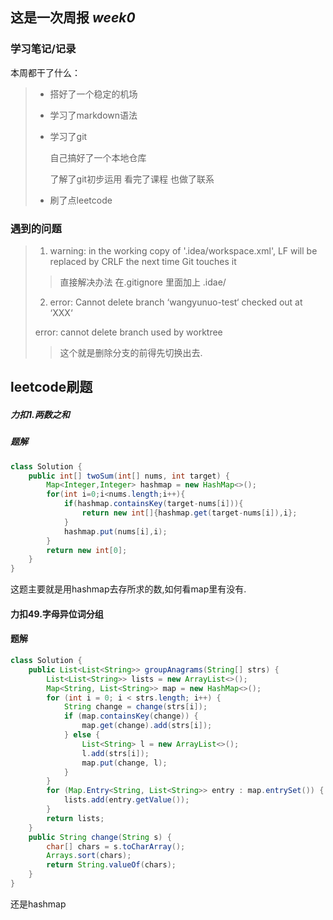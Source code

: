 这是一次周报 *week0*
--------------

### 学习笔记/记录
本周都干了什么：
> + 搭好了一个稳定的机场
> + 学习了markdown语法
> + 学习了git 
> 
>   自己搞好了一个本地仓库
> 
>   了解了git初步运用 看完了课程 也做了联系
> + 刷了点leetcode

### 遇到的问题
>1. warning: in the working copy of '.idea/workspace.xml', LF will be replaced by CRLF the next time Git touches it
>> 直接解决办法 在.gitignore 里面加上 .idae/
>2. error: Cannot delete branch ‘wangyunuo-test‘ checked out at ‘XXX‘
>
>   error: cannot delete branch used by worktree
>> 这个就是删除分支的前得先切换出去.


## leetcode刷题  

##### 力扣1.两数之和

##### 题解

```java
class Solution {
    public int[] twoSum(int[] nums, int target) {
        Map<Integer,Integer> hashmap = new HashMap<>();
        for(int i=0;i<nums.length;i++){
            if(hashmap.containsKey(target-nums[i])){
                return new int[]{hashmap.get(target-nums[i]),i};
            }
            hashmap.put(nums[i],i);
        }
        return new int[0];
    }
}
```
这题主要就是用hashmap去存所求的数,如何看map里有没有.


#### 力扣49.字母异位词分组

#### 题解
```java
class Solution {
    public List<List<String>> groupAnagrams(String[] strs) {
        List<List<String>> lists = new ArrayList<>();
        Map<String, List<String>> map = new HashMap<>();
        for (int i = 0; i < strs.length; i++) {
            String change = change(strs[i]);
            if (map.containsKey(change)) {
                map.get(change).add(strs[i]);
            } else {
                List<String> l = new ArrayList<>();
                l.add(strs[i]);
                map.put(change, l);
            }
        }
        for (Map.Entry<String, List<String>> entry : map.entrySet()) {
            lists.add(entry.getValue());
        }
        return lists;
    }
    public String change(String s) {
        char[] chars = s.toCharArray();
        Arrays.sort(chars);
        return String.valueOf(chars);
    }
}
```
还是hashmap

